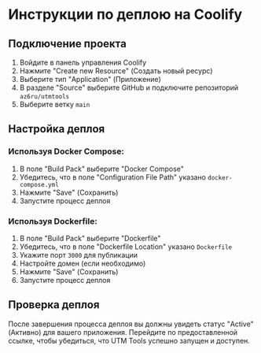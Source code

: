 # Инструкции по деплою на Coolify

## Подключение проекта

1. Войдите в панель управления Coolify
2. Нажмите "Create new Resource" (Создать новый ресурс)
3. Выберите тип "Application" (Приложение)
4. В разделе "Source" выберите GitHub и подключите репозиторий `az6ru/utmtools`
5. Выберите ветку `main`

## Настройка деплоя

### Используя Docker Compose:

1. В поле "Build Pack" выберите "Docker Compose"
2. Убедитесь, что в поле "Configuration File Path" указано `docker-compose.yml`
3. Нажмите "Save" (Сохранить)
4. Запустите процесс деплоя

### Используя Dockerfile:

1. В поле "Build Pack" выберите "Dockerfile"
2. Убедитесь, что в поле "Dockerfile Location" указано `Dockerfile`
3. Укажите порт `3000` для публикации
4. Настройте домен (если необходимо)
5. Нажмите "Save" (Сохранить)
6. Запустите процесс деплоя

## Проверка деплоя

После завершения процесса деплоя вы должны увидеть статус "Active" (Активно) для вашего приложения. Перейдите по предоставленной ссылке, чтобы убедиться, что UTM Tools успешно запущен и доступен.
